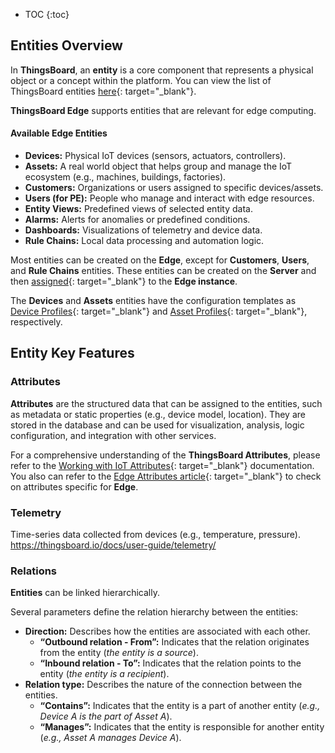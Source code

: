 * TOC
{:toc}

## Entities Overview

In **ThingsBoard**, an **entity** is a core component that represents a physical object or a concept within the platform. You can view the list of ThingsBoard entities [here](/docs/{{peDocsPrefix}}user-guide/entities-and-relations/){: target="_blank"}.

**ThingsBoard Edge** supports entities that are relevant for edge computing.

#### Available Edge Entities

* **Devices:** Physical IoT devices (sensors, actuators, controllers).
* **Assets:** A real world object that helps group and manage the IoT ecosystem (e.g., machines, buildings, factories).
* **Customers:** Organizations or users assigned to specific devices/assets.
* **Users (for PE):** People who manage and interact with edge resources. 
* **Entity Views:** Predefined views of selected entity data.
* **Alarms:** Alerts for anomalies or predefined conditions.
* **Dashboards:** Visualizations of telemetry and device data.
* **Rule Chains:** Local data processing and automation logic.

Most entities can be created on the **Edge**, except for **Customers**, **Users**, and **Rule Chains** entities. These entities can be created on the **Server** and then [assigned](/docs/{{docsPrefix}}config/management/#entities-management){: target="_blank"} to the **Edge instance**.

The **Devices** and **Assets** entities have the configuration templates as [Device Profiles](/docs/{{peDocsPrefix}}user-guide/device-profiles/){: target="_blank"} and [Asset Profiles](/docs/{{peDocsPrefix}}user-guide/asset-profiles/){: target="_blank"}, respectively. 

## Entity Key Features

### Attributes 
**Attributes** are the structured data that can be assigned to the entities, such as metadata or static properties (e.g., device model, location). They are stored in the database and can be used for visualization, analysis, logic configuration, and integration with other services.

For a comprehensive understanding of the **ThingsBoard Attributes**, please refer to the [Working with IoT Attributes](/docs/{{peDocsPrefix}}user-guide/attributes/){: target="_blank"} documentation. You also can refer to the [Edge Attributes article](/docs/{{docsPrefix}}user-guide/edge-attributes/){: target="_blank"} to check on attributes specific for **Edge**.

### Telemetry
Time-series data collected from devices (e.g., temperature, pressure).
https://thingsboard.io/docs/user-guide/telemetry/

### Relations

**Entities** can be linked hierarchically. 

Several parameters define the relation hierarchy between the entities:
* **Direction:** Describes how the entities are associated with each other.
    * **“Outbound relation - From”:** Indicates that the relation originates from the entity (_the entity is a source_).
    * **“Inbound relation - To”:** Indicates that the relation points to the entity (_the entity is a recipient_).
* **Relation type:** Describes the nature of the connection between the entities.
    * **“Contains”:** Indicates that the entity is a part of another entity (_e.g., Device A is the part of Asset A_).
    * **“Manages”:** Indicates that the entity is responsible for another entity (_e.g., Asset A manages Device A_).


